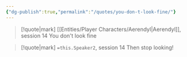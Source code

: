 ```yaml
---
{"dg-publish":true,"permalink":"/quotes/you-don-t-look-fine/"}
---
```




> [!quote|mark] [[Entities/Player Characters/Aerendyl\|Aerendyl]], session 14
> You don't look fine


> [!quote|mark] `=this.Speaker2`, session 14
> Then stop looking!
